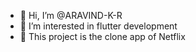 - 👋 Hi, I’m @ARAVIND-K-R
- 👀 I’m interested in flutter development
- 🌱 This project is the clone app of Netflix


<!---
ARAVIND-K-R/ARAVIND-K-R is a ✨ special ✨ repository because its `README.md` (this file) appears on your GitHub profile.
You can click the Preview link to take a look at your changes.
--->
